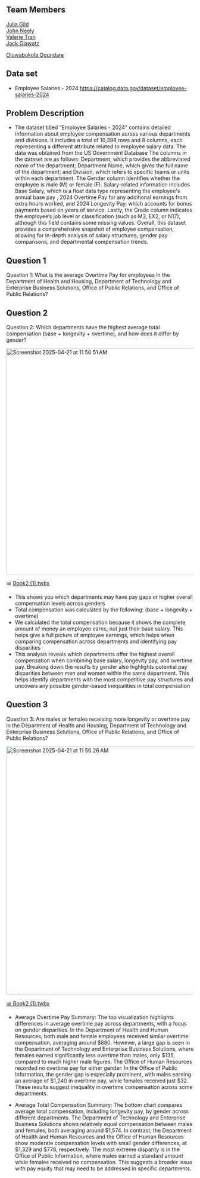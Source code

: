 
## Team Members
[Julia Gild](https://github.com/JuliaGild)  
[John Neely](https://github.com/NeelyJohn)  
[Valerie Tran](https://github.com/vvt15)  
[Jack Glawatz](https://github.com/jackglawatz) 

[Oluwabukola Ogundare](https://github.com/RachaelOgundare)


## Data set
- Employee Salaries - 2024
https://catalog.data.gov/dataset/employee-salaries-2024

## Problem Description
- The dataset titled “Employee Salaries - 2024” contains detailed information about employee compensation across various departments and divisions. It includes a total of 10,398 rows and 8 columns, each representing a different attribute related to employee salary data. The data was obtained from the US Government Database The columns in the dataset are as follows: Department, which provides the abbreviated name of the department; Department Name, which gives the full name of the department; and Division, which refers to specific teams or units within each department. The Gender column identifies whether the employee is male (M) or female (F). Salary-related information includes Base Salary, which is a float data type representing the employee's annual base pay , 2024 Overtime Pay for any additional earnings from extra hours worked, and 2024 Longevity Pay, which accounts for bonus payments based on years of service. Lastly, the Grade column indicates the employee’s job level or classification (such as M3, EX2, or N17), although this field contains some missing values. Overall, this dataset provides a comprehensive snapshot of employee compensation, allowing for in-depth analysis of salary structures, gender pay comparisons, and departmental compensation trends.
## Question 1
Question 1: What is the average Overtime Pay for employees in the Department of Health and Housing, Department of Technology and Enterprise Business Solutions, Office of Public Relations, and Office of Public Relations?




## Question 2
Question 2: Which departments have the highest average total compensation (base + longevity + overtime), and how does it differ by gender?

<img width="605" alt="Screenshot 2025-04-21 at 11 50 51 AM" src="https://github.com/user-attachments/assets/f29bd5ac-9067-4a14-b68b-a160413caea2" />


📊 [Book2 (1).twbx](./Book2%20(1).twbx)
- This shows you which departments may have pay gaps or higher overall compensation levels across genders
- Total compensation was calculated by the following: (base + longevity + overtime)
- We calculated the total compensation because it shows the complete amount of money an employee earns, not just their base salary. This helps give a full picture of employee earnings, which helps when comparing compensation across departments and identifying pay disparities
- This analysis reveals which departments offer the highest overall compensation when combining base salary, longevity pay, and overtime pay. Breaking down the results by gender also highlights potential pay disparities between men and women within the same department. This helps identify departments with the most competitive pay structures and uncovers any possible gender-based inequalities in total compensation


## Question 3
Question 3: Are males or females receiving more longevity or overtime pay in the Department of Health and Housing, Department of Technology and Enterprise Business Solutions, Office of Public Relations, and Office of Public Relations?

<img width="664" alt="Screenshot 2025-04-21 at 11 50 26 AM" src="https://github.com/user-attachments/assets/5203c274-a45c-4886-b407-d1c085e8357f" />


[📊 Book2 (1).twbx](./Book2%20(3).twbx)


- Average Overtime Pay Summary:
The top visualization highlights differences in average overtime pay across departments, with a focus on gender disparities. In the Department of Health and Human Resources, both male and female employees received similar overtime compensation, averaging around $880. However, a large gap is seen in the Department of Technology and Enterprise Business Solutions, where females earned significantly less overtime than males, only $135, compared to much higher male figures. The Office of Human Resources recorded no overtime pay for either gender. In the Office of Public Information, the gender gap is especially prominent, with males earning an average of $1,240 in overtime pay, while females received just $32. These results suggest inequality in overtime compensation across some departments.

- Average Total Compensation Summary:
The bottom chart compares average total compensation, including longevity pay, by gender across different departments. The Department of Technology and Enterprise Business Solutions shows relatively equal compensation between males and females, both averaging around $1,574. In contrast, the Department of Health and Human Resources and the Office of Human Resources show moderate compensation levels with small gender differences, at $1,329 and $778, respectively. The most extreme disparity is in the Office of Public Information, where males earned a standard amount while females received no compensation. This suggests a broader issue with pay equity that may need to be addressed in specific departments.

